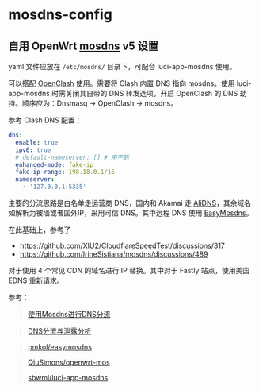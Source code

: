 # mosdns-config
## 自用 OpenWrt [mosdns](https://github.com/IrineSistiana/mosdns) v5 设置

yaml 文件应放在 `/etc/mosdns/` 目录下，可配合 luci-app-mosdns 使用。

可以搭配 [OpenClash](https://github.com/vernesong/OpenClash) 使用。需要将 Clash 内置 DNS 指向 mosdns。使用 luci-app-mosdns 时需关闭其自带的 DNS 转发选项，开启 OpenClash 的 DNS 劫持。顺序应为：Dnsmasq &rarr; OpenClash &rarr; mosdns。

参考 Clash DNS 配置：

```yaml
dns:
  enable: true
  ipv6: true
  # default-nameserver: [] # 用不到
  enhanced-mode: fake-ip
  fake-ip-range: 198.18.0.1/16
  nameserver:
    - '127.0.0.1:5335'
```

主要的分流思路是白名单走运营商 DNS，国内和 Akamai 走 [AliDNS](https://alidns.com/)，其余域名如解析为被墙或者国外IP，采用可信 DNS。其中远程 DNS 使用 [EasyMosdns](https://apad.pro/dns-doh/)。

在此基础上，参考了
- https://github.com/XIU2/CloudflareSpeedTest/discussions/317 
- https://github.com/IrineSistiana/mosdns/discussions/489

对于使用 4 个常见 CDN 的域名进行 IP 替换。其中对于 Fastly 站点，使用美国 EDNS 重新请求。



参考：

>[使用Mosdns进行DNS分流](https://apad.pro/mosdns-client/)

>[DNS分流与泄露分析](https://apad.pro/dns-leak/)

>[pmkol/easymosdns](https://github.com/pmkol/easymosdns)

>[QiuSimons/openwrt-mos](https://github.com/QiuSimons/openwrt-mos)

>[sbwml/luci-app-mosdns](https://github.com/sbwml/luci-app-mosdns)
